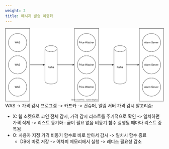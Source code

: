 ```yaml
---
weight: 2
title: 메시지 발송 이중화
---
```

![](message_redundancy.drawio.svg)
WAS -> 가격 감시 프로그램 -> 카프카 -> 컨슈머, 알림 서버
가격 감시 알고리즘:
- X: 웹 소켓으로 코인 전체 감시, 가격 감시 리스트를 주기적으로 확인 -> 일치하면 가격 삭제 -> 리스트 동기화 : 굳이 필요 없음 비동기 함수 실행될 때마다 리스트 중복됨
- O: 사용자 지정 가격 비동기 함수로 바로 받아서 감시 -> 일치시 함수 종료
  - DB에 따로 저장 -> 어차피 메모리에서 실행 -> 레디스 필요성 감소